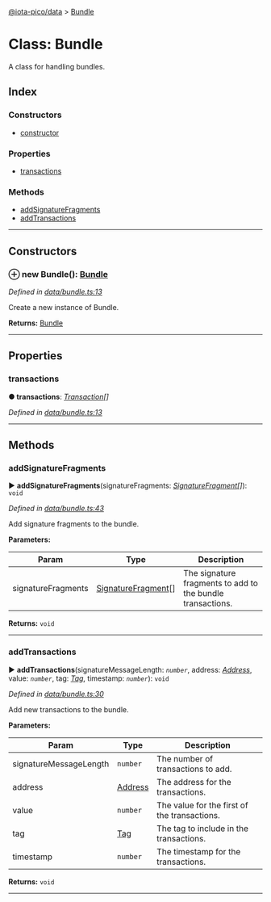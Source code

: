 [@iota-pico/data](../README.md) > [Bundle](../classes/bundle.md)



# Class: Bundle


A class for handling bundles.

## Index

### Constructors

* [constructor](bundle.md#constructor)


### Properties

* [transactions](bundle.md#transactions)


### Methods

* [addSignatureFragments](bundle.md#addsignaturefragments)
* [addTransactions](bundle.md#addtransactions)



---
## Constructors
<a id="constructor"></a>


### ⊕ **new Bundle**(): [Bundle](bundle.md)


*Defined in [data/bundle.ts:13](https://github.com/iotaeco/iota-pico-data/blob/fd25b7f/src/data/bundle.ts#L13)*



Create a new instance of Bundle.




**Returns:** [Bundle](bundle.md)

---


## Properties
<a id="transactions"></a>

###  transactions

**●  transactions**:  *[Transaction](transaction.md)[]* 

*Defined in [data/bundle.ts:13](https://github.com/iotaeco/iota-pico-data/blob/fd25b7f/src/data/bundle.ts#L13)*





___


## Methods
<a id="addsignaturefragments"></a>

###  addSignatureFragments

► **addSignatureFragments**(signatureFragments: *[SignatureFragment](signaturefragment.md)[]*): `void`



*Defined in [data/bundle.ts:43](https://github.com/iotaeco/iota-pico-data/blob/fd25b7f/src/data/bundle.ts#L43)*



Add signature fragments to the bundle.


**Parameters:**

| Param | Type | Description |
| ------ | ------ | ------ |
| signatureFragments | [SignatureFragment](signaturefragment.md)[]   |  The signature fragments to add to the bundle transactions. |





**Returns:** `void`





___

<a id="addtransactions"></a>

###  addTransactions

► **addTransactions**(signatureMessageLength: *`number`*, address: *[Address](address.md)*, value: *`number`*, tag: *[Tag](tag.md)*, timestamp: *`number`*): `void`



*Defined in [data/bundle.ts:30](https://github.com/iotaeco/iota-pico-data/blob/fd25b7f/src/data/bundle.ts#L30)*



Add new transactions to the bundle.


**Parameters:**

| Param | Type | Description |
| ------ | ------ | ------ |
| signatureMessageLength | `number`   |  The number of transactions to add. |
| address | [Address](address.md)   |  The address for the transactions. |
| value | `number`   |  The value for the first of the transactions. |
| tag | [Tag](tag.md)   |  The tag to include in the transactions. |
| timestamp | `number`   |  The timestamp for the transactions. |





**Returns:** `void`





___


